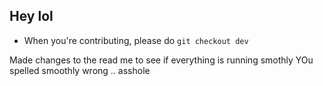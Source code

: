 ## Hey lol

- When you're contributing, please do ``` git checkout dev ```

Made changes to the read me to see if everything is running smothly
YOu spelled smoothly wrong .. asshole
